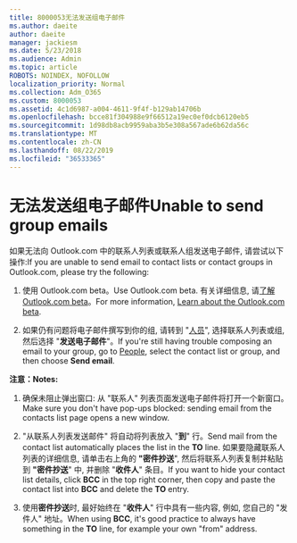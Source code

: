 ```yaml
---
title: 8000053无法发送组电子邮件
ms.author: daeite
author: daeite
manager: jackiesm
ms.date: 5/23/2018
ms.audience: Admin
ms.topic: article
ROBOTS: NOINDEX, NOFOLLOW
localization_priority: Normal
ms.collection: Adm_O365
ms.custom: 8000053
ms.assetid: 4c1d6987-a004-4611-9f4f-b129ab14706b
ms.openlocfilehash: bcce81f304988e9f66512a19ec0ef0dcb6120eb5
ms.sourcegitcommit: 1d98db8acb9959aba3b5e308a567ade6b62da56c
ms.translationtype: MT
ms.contentlocale: zh-CN
ms.lasthandoff: 08/22/2019
ms.locfileid: "36533365"
---
```

# <a name="unable-to-send-group-emails"></a><span data-ttu-id="50d2b-102">无法发送组电子邮件</span><span class="sxs-lookup"><span data-stu-id="50d2b-102">Unable to send group emails</span></span>

<span data-ttu-id="50d2b-103">如果无法向 Outlook.com 中的联系人列表或联系人组发送电子邮件, 请尝试以下操作:</span><span class="sxs-lookup"><span data-stu-id="50d2b-103">If you are unable to send email to contact lists or contact groups in Outlook.com, please try the following:</span></span>
  
1. <span data-ttu-id="50d2b-104">使用 Outlook.com beta。</span><span class="sxs-lookup"><span data-stu-id="50d2b-104">Use Outlook.com beta.</span></span> <span data-ttu-id="50d2b-105">有关详细信息, 请[了解 Outlook.com beta](https://support.office.com/article/e2261c7f-d413-4084-8f22-21282f42d8cf)。</span><span class="sxs-lookup"><span data-stu-id="50d2b-105">For more information, [Learn about the Outlook.com beta](https://support.office.com/article/e2261c7f-d413-4084-8f22-21282f42d8cf).</span></span>
    
2. <span data-ttu-id="50d2b-106">如果仍有问题将电子邮件撰写到你的组, 请转到 "[人员](https://outlook.live.com/people/)", 选择联系人列表或组, 然后选择 "**发送电子邮件**"。</span><span class="sxs-lookup"><span data-stu-id="50d2b-106">If you're still having trouble composing an email to your group, go to [People](https://outlook.live.com/people/), select the contact list or group, and then choose **Send email**.</span></span>
    
 <span data-ttu-id="50d2b-107">**注意：**</span><span class="sxs-lookup"><span data-stu-id="50d2b-107">**Notes:**</span></span>
  
1. <span data-ttu-id="50d2b-108">确保未阻止弹出窗口: 从 "联系人" 列表页面发送电子邮件将打开一个新窗口。</span><span class="sxs-lookup"><span data-stu-id="50d2b-108">Make sure you don't have pop-ups blocked: sending email from the contacts list page opens a new window.</span></span>
    
2. <span data-ttu-id="50d2b-109">"从联系人列表发送邮件" 将自动将列表放入 "**到**" 行。</span><span class="sxs-lookup"><span data-stu-id="50d2b-109">Send mail from the contact list automatically places the list in the **TO** line.</span></span> <span data-ttu-id="50d2b-110">如果要隐藏联系人列表的详细信息, 请单击右上角的 **"密件抄送**", 然后将联系人列表复制并粘贴到 **"密件抄送**" 中, 并删除 "**收件人**" 条目。</span><span class="sxs-lookup"><span data-stu-id="50d2b-110">If you want to hide your contact list details, click **BCC** in the top right corner, then copy and paste the contact list into **BCC** and delete the **TO** entry.</span></span> 
    
3. <span data-ttu-id="50d2b-111">使用**密件抄送**时, 最好始终在 "**收件人**" 行中具有一些内容, 例如, 您自己的 "发件人" 地址。</span><span class="sxs-lookup"><span data-stu-id="50d2b-111">When using **BCC**, it's good practice to always have something in the **TO** line, for example your own "from" address.</span></span> 
    

